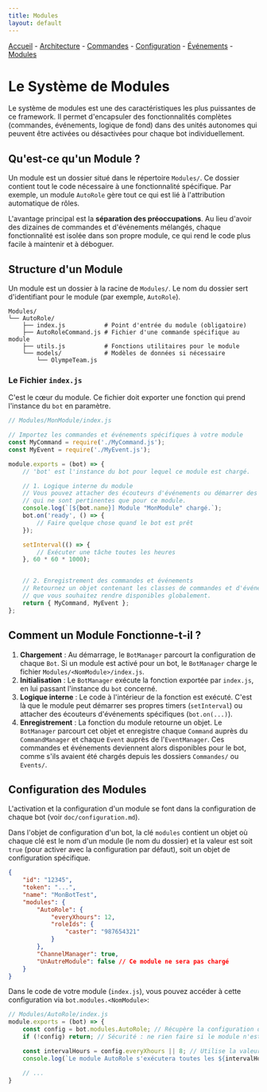 ```yaml
---
title: Modules
layout: default
---
```

[Accueil](./index.md) - [Architecture](./architecture.md) - [Commandes](./commands.md) - [Configuration](./configuration.md) - [Événements](./events.md) - [Modules](./modules.md)

# Le Système de Modules

Le système de modules est une des caractéristiques les plus puissantes de ce framework. Il permet d'encapsuler des fonctionnalités complètes (commandes, événements, logique de fond) dans des unités autonomes qui peuvent être activées ou désactivées pour chaque bot individuellement.

## Qu'est-ce qu'un Module ?

Un module est un dossier situé dans le répertoire `Modules/`. Ce dossier contient tout le code nécessaire à une fonctionnalité spécifique. Par exemple, un module `AutoRole` gère tout ce qui est lié à l'attribution automatique de rôles.

L'avantage principal est la **séparation des préoccupations**. Au lieu d'avoir des dizaines de commandes et d'événements mélangés, chaque fonctionnalité est isolée dans son propre module, ce qui rend le code plus facile à maintenir et à déboguer.

## Structure d'un Module

Un module est un dossier à la racine de `Modules/`. Le nom du dossier sert d'identifiant pour le module (par exemple, `AutoRole`).

```
Modules/
└── AutoRole/
    ├── index.js           # Point d'entrée du module (obligatoire)
    ├── AutoRoleCommand.js # Fichier d'une commande spécifique au module
    ├── utils.js           # Fonctions utilitaires pour le module
    └── models/            # Modèles de données si nécessaire
        └── OlympeTeam.js
```

### Le Fichier `index.js`

C'est le cœur du module. Ce fichier doit exporter une fonction qui prend l'instance du `bot` en paramètre.

```javascript
// Modules/MonModule/index.js

// Importez les commandes et événements spécifiques à votre module
const MyCommand = require('./MyCommand.js');
const MyEvent = require('./MyEvent.js');

module.exports = (bot) => {
    // 'bot' est l'instance du bot pour lequel ce module est chargé.

    // 1. Logique interne du module
    // Vous pouvez attacher des écouteurs d'événements ou démarrer des tâches de fond
    // qui ne sont pertinentes que pour ce module.
    console.log(`[${bot.name}] Module "MonModule" chargé.`);
    bot.on('ready', () => {
        // Faire quelque chose quand le bot est prêt
    });

    setInterval(() => {
        // Exécuter une tâche toutes les heures
    }, 60 * 60 * 1000);


    // 2. Enregistrement des commandes et événements
    // Retournez un objet contenant les classes de commandes et d'événements
    // que vous souhaitez rendre disponibles globalement.
    return { MyCommand, MyEvent };
};
```

## Comment un Module Fonctionne-t-il ?

1.  **Chargement** : Au démarrage, le `BotManager` parcourt la configuration de chaque `Bot`. Si un module est activé pour un bot, le `BotManager` charge le fichier `Modules/<NomModule>/index.js`.
2.  **Initialisation** : Le `BotManager` exécute la fonction exportée par `index.js`, en lui passant l'instance du `bot` concerné.
3.  **Logique interne** : Le code à l'intérieur de la fonction est exécuté. C'est là que le module peut démarrer ses propres timers (`setInterval`) ou attacher des écouteurs d'événements spécifiques (`bot.on(...)`).
4.  **Enregistrement** : La fonction du module retourne un objet. Le `BotManager` parcourt cet objet et enregistre chaque `Command` auprès du `CommandManager` et chaque `Event` auprès de l'`EventManager`. Ces commandes et événements deviennent alors disponibles pour le bot, comme s'ils avaient été chargés depuis les dossiers `Commandes/` ou `Events/`.

## Configuration des Modules

L'activation et la configuration d'un module se font dans la configuration de chaque bot (voir `doc/configuration.md`).

Dans l'objet de configuration d'un bot, la clé `modules` contient un objet où chaque clé est le nom d'un module (le nom du dossier) et la valeur est soit `true` (pour activer avec la configuration par défaut), soit un objet de configuration spécifique.

```json
{
    "id": "12345",
    "token": "...",
    "name": "MonBotTest",
    "modules": {
        "AutoRole": {
            "everyXhours": 12,
            "roleIds": {
                "caster": "987654321"
            }
        },
        "ChannelManager": true,
        "UnAutreModule": false // Ce module ne sera pas chargé
    }
}
```

Dans le code de votre module (`index.js`), vous pouvez accéder à cette configuration via `bot.modules.<NomModule>`:

```javascript
// Modules/AutoRole/index.js
module.exports = (bot) => {
    const config = bot.modules.AutoRole; // Récupère la configuration du module
    if (!config) return; // Sécurité : ne rien faire si le module n'est pas configuré

    const intervalHours = config.everyXhours || 8; // Utilise la valeur de la config ou une valeur par défaut
    console.log(`Le module AutoRole s'exécutera toutes les ${intervalHours} heures.`);

    // ...
}
```
